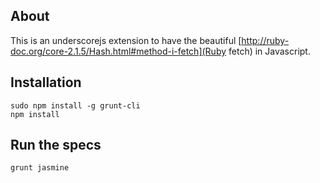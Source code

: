 ## About

This is an underscorejs extension to have the beautiful [http://ruby-doc.org/core-2.1.5/Hash.html#method-i-fetch](Ruby fetch) in Javascript.

## Installation

    sudo npm install -g grunt-cli
    npm install

## Run the specs

    grunt jasmine
